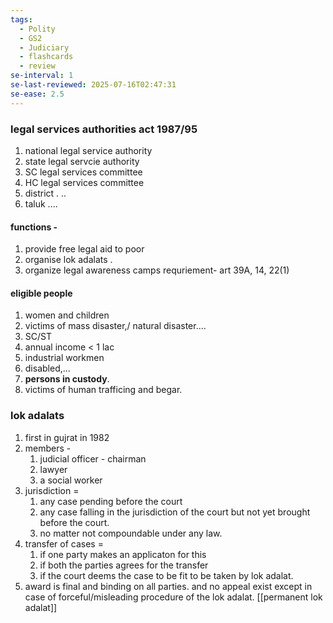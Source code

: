 ```yaml
---
tags:
  - Polity
  - GS2
  - Judiciary
  - flashcards
  - review
se-interval: 1
se-last-reviewed: 2025-07-16T02:47:31
se-ease: 2.5
---
```


### legal services authorities act  1987/95
1. national legal service authority
2. state legal servcie authority
3. SC legal services committee
4. HC legal services committee
5. district . ..
6. taluk  ....
#### functions - 
1. provide free legal aid to poor
2. organise lok adalats .
3. organize legal awareness camps
requriement- 
	art 39A, 14, 22(1)
#### eligible people
1. women and children
2. victims of mass disaster,/ natural disaster....
3. SC/ST
4. annual income < 1 lac
5. industrial workmen
6. disabled,...
7. **persons in custody**.
8. victims of human trafficing and begar.

### lok adalats
1. first in gujrat in 1982
2. members - 
	1. judicial officer - chairman
	2. lawyer 
	3. a social worker
3. jurisdiction =
	1. any case pending before the court
	2. any case falling in the jurisdiction of the court but not yet brought before the court.
	3. no matter not compoundable under any law.
4. transfer of cases = 
	1. if one party makes an applicaton for this
	2. if both the parties agrees for the transfer
	3. if the court deems the case to be fit to be taken by lok adalat.
5. award is final and binding on all parties. and no appeal exist except in case of forceful/misleading procedure of the lok adalat.
[[permanent lok adalat]]